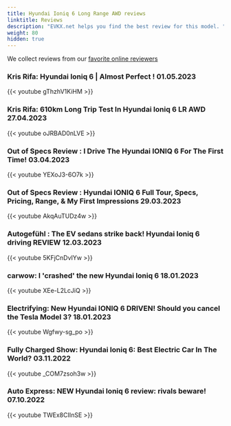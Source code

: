 ```yaml
---
title: Hyundai Ioniq 6 Long Range AWD reviews
linktitle: Reviews
description: "EVKX.net helps you find the best review for this model. "
weight: 80
hidden: true
---
```

<object type="image/svg+xml" data="../modelnavigation.svg"></object>
We collect reviews from our [favorite online reviewers](/guides/evreviewers/)

### Kris Rifa: Hyundai Ioniq 6 | Almost Perfect ! 01.05.2023

{{< youtube gThzhV1KiHM >}}

### Kris Rifa: 610km Long Trip Test In Hyundai Ioniq 6 LR AWD 27.04.2023

{{< youtube oJRBAD0nLVE >}}

### Out of Specs Review : I Drive The Hyundai IONIQ 6 For The First Time! 03.04.2023

{{< youtube YEXoJ3-6O7k >}}

### Out of Specs Review : Hyundai IONIQ 6 Full Tour, Specs, Pricing, Range, & My First Impressions 29.03.2023

{{< youtube AkqAuTUDz4w >}}

### Autogefühl : The EV sedans strike back! Hyundai Ioniq 6 driving REVIEW 12.03.2023

{{< youtube 5KFjCnDvIYw >}}

### carwow: I 'crashed' the new Hyundai Ioniq 6  18.01.2023

{{< youtube XEe-L2LcJiQ >}}

### Electrifying: New Hyundai IONIQ 6 DRIVEN! Should you cancel the Tesla Model 3? 18.01.2023

{{< youtube Wgfwy-sg_po >}}

### Fully Charged Show: Hyundai Ioniq 6: Best Electric Car In The World? 03.11.2022

{{< youtube _COM7zsoh3w >}}

### Auto Express: NEW Hyundai Ioniq 6 review: rivals beware! 07.10.2022

{{< youtube TWEx8CIInSE >}}


